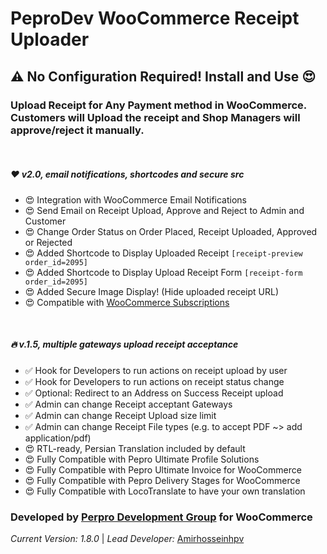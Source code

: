 **PeproDev WooCommerce Receipt Uploader**
==========================


## ⚠️ No Configuration Required! Install and Use 😍

### **Upload Receipt for Any Payment method in WooCommerce. Customers will Upload the receipt and Shop Managers will approve/reject it manually.**

&nbsp;

##### ❤️ v2.0, email notifications, shortcodes and secure src
- 😍 Integration with WooCommerce Email Notifications
- 😍 Send Email on Receipt Upload, Approve and Reject to Admin and Customer
- 😍 Change Order Status on Order Placed, Receipt Uploaded, Approved or Rejected
- 😍 Added Shortcode to Display Uploaded Receipt `[receipt-preview order_id=2095]`
- 😍 Added Shortcode to Display Upload Receipt Form `[receipt-form order_id=2095]`
- 😍 Added Secure Image Display! (Hide uploaded receipt URL)
- 😍 Compatible with [WooCommerce Subscriptions](https://woocommerce.com/products/woocommerce-subscriptions/)

&nbsp;

##### 🔥 v.1.5, multiple gateways upload receipt acceptance
- ✅ Hook for Developers to run actions on receipt upload by user
- ✅ Hook for Developers to run actions on receipt status change
- ✅ Optional: Redirect to an Address on Success Receipt upload
- ✅ Admin can change Receipt acceptant Gateways
- ✅ Admin can change Receipt Upload size limit
- ✅ Admin can change Receipt File types (e.g. to accept PDF ~> add application/pdf)
- 😍 RTL-ready, Persian Translation included by default
- 😍 Fully Compatible with Pepro Ultimate Profile Solutions
- 😍 Fully Compatible with Pepro Ultimate Invoice for WooCommerce
- 😍 Fully Compatible with Pepro Delivery Stages for WooCommerce
- 😍 Fully Compatible with LocoTranslate to have your own translation

### **Developed by** [Perpro Development Group](https://pepro.dev/) for WooCommerce

*Current Version: 1.8.0* \| *Lead Developer:* [Amirhosseinhpv](https://hpv.im/)
